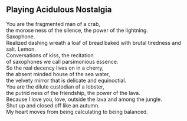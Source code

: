 Playing Acidulous Nostalgia
---------------------------
You are the fragmented man of a crab,  
the morose ness of the silence, the power of the lightning.  
Saxophone.  
Realized dashing wreath a loaf of bread baked with brutal tiredness and salt. Lemon.  
Conversations of kiss, the recitation  
of saxophones we call parsimonious essence.  
So the real decency lives on in a cherry,  
the absent minded house of the sea water,  
the velvety mirror that is delicate and equinoctial.  
You are the dilute custodian of a lobster,  
the putrid ness of the friendship, the power of the lava.  
Because I love you, love, outside the lava and among the jungle.  
Shut up and closed off like an autumn.  
My heart moves from being calculating to being balanced.  
